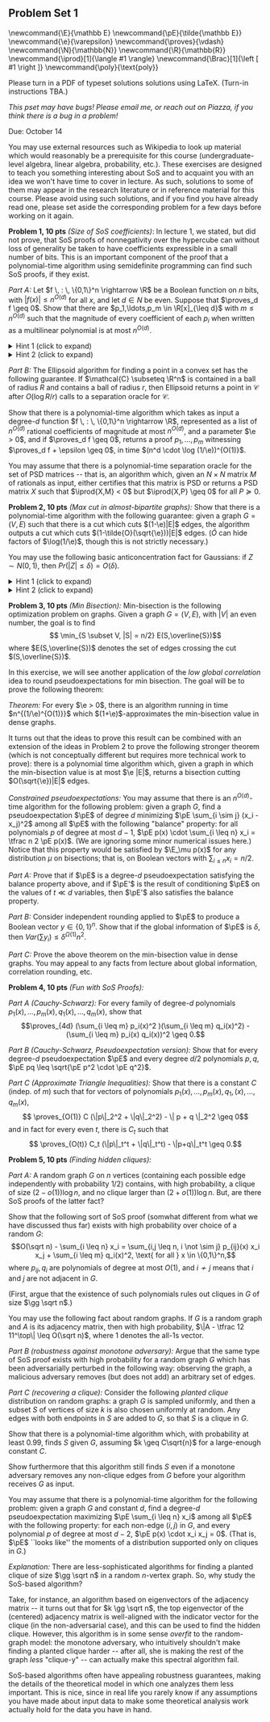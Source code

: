 ## Problem Set 1

\newcommand{\E}{\mathbb E}
\newcommand{\pE}{\tilde{\mathbb E}}
\newcommand{\e}{\varepsilon}
\newcommand{\proves}{\vdash}
\newcommand{\N}{\mathbb{N}}
\newcommand{\R}{\mathbb{R}}
\newcommand{\iprod}[1]{\langle #1 \rangle}
\newcommand{\Brac}[1]{\left [ #1 \right ]}
\newcommand{\poly}{\text{poly}}

Please turn in a PDF of typeset solutions solutions using LaTeX. (Turn-in instructions TBA.)

*This pset may have bugs! Please email me, or reach out on Piazza, if you think there is a bug in a problem!*

Due: October 14

You may use external resources such as Wikipedia to look up material which would reasonably be a prerequisite for this course (undergraduate-level algebra, linear algebra, probability, etc.). These exercises are designed to teach you something interesting about SoS and to acquaint you with an idea we won't have time to cover in lecture. As such, solutions to some of them may appear in the research literature or in reference material for this course. Please avoid using such solutions, and if you find you have already read one, please set aside the corresponding problem for a few days before working on it again.


**Problem 1, 10 pts** *(Size of SoS coefficients)*:  In lecture 1, we stated, but did not prove, that SoS proofs of nonnegativity over the hypercube can without loss of generality be taken to have coefficients expressible in a small number of bits. This is an important component of the proof that a polynomial-time algorithm using semidefinite programming can find such SoS proofs, if they exist.

*Part A:* Let $f \, : \, \{0,1\}^n \rightarrow \R$ be a Boolean function on $n$ bits, with $|f(x)| \leq n^{O(d)}$ for all $x$, and let $d \in N$ be even. Suppose that $\proves_d f \geq 0$. Show that there are $p_1,\ldots,p_m \in \R[x]_{\leq d}$ with $m \leq n^{O(d)}$ such that the magnitude of every coefficient of each $p_i$ when written as a multilinear polynomial is at most $n^{O(d)}$.

<details>
<summary>Hint 1 (click to expand)</summary>
If $p_1,\ldots,p_m$ witness $\proves_d f \geq 0$, then what can we say about the magnitude of $\E_{x \sim \{0,1\}^n} \sum p_i(x)^2$?
</details>

<details>
<summary>Hint 2 (click to expand)</summary>
Take $p_1,\ldots,p_m$ to be multilinear. Then what does a bound on $\E_{x \sim \{0,1\}^n} \sum p_i(x)^2$ say about the magnitude of the coefficients of the $p_i$'s?
</details>

*Part B:* The Ellipsoid algorithm for finding a point in a convex set has the following guarantee. If $\mathcal{C} \subseteq \R^n$ is contained in a ball of radius $R$ and contains a ball of radius $r$, then Ellipsoid returns a point in $\mathcal{C}$ after $O(\log R / r)$ calls to a separation oracle for $\mathcal{C}$.

Show that there is a polynomial-time algorithm which takes as input a degree-$d$ function $f \, : \, \{0,1\}^n \rightarrow \R$, represented as a list of $n^{O(d)}$ rational coefficients of magnitude at most $n^{O(d)}$, and a parameter $\e > 0$, and if $\proves_d f \geq 0$, returns a proof $p_1,\ldots,p_m$ witnessing $\proves_d f + \epsilon \geq 0$, in time $(n^d \cdot \log (1/\e))^{O(1)}$.

You may assume that there is a polynomial-time separation oracle for the set of PSD matrices -- that is, an algorithm which, given an $N \times N$ matrix $M$ of rationals as input, either certifies that this matrix is PSD or returns a PSD matrix $X$ such that $\iprod{X,M} < 0$ but $\iprod{X,P} \geq 0$ for all $P \succeq 0$.

**Problem 2, 10 pts** *(Max cut in almost-bipartite graphs):* Show that there is a polynomial-time algorithm with the following guarantee: given a graph $G = (V,E)$ such that there is a cut which cuts $(1-\e)|E|$ edges, the algorithm outputs a cut which cuts $(1-\tilde{O}(\sqrt{\e}))|E|$ edges. $(\tilde{O}$ can hide factors of $\log(1/\e)$, though this is not strictly necessary.)

You may use the following basic anticoncentration fact for Gaussians: if $Z \sim N(0,1)$, then $Pr(|Z| \leq \delta) = O(\delta)$.

<details>
<summary>Hint 1 (click to expand)</summary>
Use the Gaussian rounding scheme from lecture.
</details>

<details>
<summary>Hint 2 (click to expand)</summary>
What is the probability that a 2-variable Gaussian distribution $(g,h)$ with $\E g^2 = \E h^2 = 1$ and $\E (g-h)^2 \geq 4-\e$ has $sign(g) \neq sign(h)$?
</details>


**Problem 3, 10 pts** *(Min Bisection):* Min-bisection is the following optimization problem on graphs. Given a graph $G = (V,E)$, with $|V|$ an even number, the goal is to find
$$ \min_{S \subset V, |S| = n/2} E(S,\overline{S})$$
where $E(S,\overline{S})$ denotes the set of edges crossing the cut $(S,\overline{S})$.

In this exercise, we will see another application of the *low global correlation* idea to round pseudoexpectations for min bisection. The goal will be to prove the following theorem:

*Theorem:* For every $\e > 0$, there is an algorithm running in time $n^{(1/\e)^{O(1)}}$ which $(1+\e)$-approximates the min-bisection value in dense graphs.

It turns out that the ideas to prove this result can be combined with an extension of the ideas in Problem 2 to prove the following stronger theorem (which is not conceptually different but requires more technical work to prove): there is a polynomial time algorithm which, given a graph in which the min-bisection value is at most $\e |E|$, returns a bisection cutting $O(\sqrt{\e})|E|$ edges.


*Constrained pseudoexpectations:* You may assume that there is an $n^{O(d)}$-time algorithm for the following problem: given a graph $G$, find a pseudoexpectation $\pE$ of degree $d$ minimizing $\pE \sum_{i \sim j} (x_i - x_j)^2$ among all $\pE$ with the following "balance" property: for all polynomials $p$ of degree at most $d-1$, $\pE p(x) \cdot \sum_{i \leq n} x_i = \tfrac n 2 \pE p(x)$. (We are ignoring some minor numerical issues here.) Notice that this property would be satisfied by $\E_\mu p(x)$ for any distribution $\mu$ on bisections; that is, on Boolean vectors with $\sum_{i \leq n} x_i = n/2$.

*Part A:* Prove that if $\pE$ is a degree-$d$ pseudoexpectation satisfying the balance property above, and if $\pE'$ is the result of conditioning $\pE$ on the values of $t \ll d$ variables, then $\pE'$ also satisfies the balance property.

*Part B:* Consider independent rounding applied to $\pE$ to produce a Boolean vector $y \in \{0,1\}^n$. Show that if the global information of $\pE$ is $\delta$, then $Var(\sum y_i) \leq \delta^{\Omega(1)} n^2$.

*Part C:* Prove the above theorem on the min-bisection value in dense graphs. You may appeal to any facts from lecture about global information, correlation rounding, etc.

**Problem 4, 10 pts** *(Fun with SoS Proofs):* 

*Part A (Cauchy-Schwarz):* For every family of degree-$d$ polynomials $p_1(x),\ldots,p_m(x), q_1(x),\ldots,q_m(x)$, show that 
$$\proves_{4d} (\sum_{i \leq m} p_i(x)^2 )(\sum_{i \leq m} q_i(x)^2) - (\sum_{i \leq m} p_i(x) q_i(x))^2 \geq 0.$$

*Part B (Cauchy-Schwarz, Pseudoexpectation version):* Show that for every degree-$d$ pseudoexpectation $\pE$ and every degree $d/2$ polynomials $p,q$, $\pE pq \leq \sqrt{\pE p^2 \cdot \pE q^2}$. 

*Part C (Approximate Triangle Inequalities):* Show that there is a constant $C$ (indep. of $m$) such that for vectors of polynomials $p_1(x),\ldots,p_m(x), q_1,(x),\ldots,q_m(x)$,
$$ \proves_{O(1)} C (\|p\|_2^2 + \|q\|_2^2) - \| p + q \|_2^2 \geq 0$$
and in fact for every even $t$, there is $C_t$ such that
$$ \proves_{O(t)} C_t (\|p\|_t^t + \|q\|_t^t) - \|p+q\|_t^t \geq 0.$$


**Problem 5, 10 pts** *(Finding hidden cliques):* 

*Part A:* A random graph $G$ on $n$ vertices (containing each possible edge independently with probability $1/2$) contains, with high probability, a clique of size $(2 -o(1))\log n$, and no clique larger than $(2+ o(1)) \log n$. But, are there SoS proofs of the latter fact? 

Show that the following sort of SoS proof (somwhat different from what we have discussed thus far) exists with high probability over choice of a random $G$:
$$O(\sqrt n) - \sum_{i \leq n} x_i = \sum_{i,j \leq n, i \not \sim j} p_{ij}(x) x_i x_j + \sum_{i \leq m} q_i(x)^2, \text{ for all } x \in \{0,1\}^n,$$
where $p_{ij}, q_i$ are polynomials of degree at most $O(1)$, and $i \not \sim j$ means that $i$ and $j$ are not adjacent in $G$.

(First, argue that the existence of such polynomials rules out cliques in $G$ of size $\gg \sqrt n$.)

You may use the following fact about random graphs. If $G$ is a random graph and $A$ is its adjacency matrix, then with high probability, $\|A - \tfrac 12 11^\top\| \leq O(\sqrt n)$, where $1$ denotes the all-$1$s vector.

*Part B (robustness against monotone adversary):* Argue that the same type of SoS proof exists with high probability for a random graph $G$ which has been adversarially perturbed in the following way: observing the graph, a malicious adversary removes (but does not add) an arbitrary set of edges.

*Part C (recovering a clique):* Consider the following *planted clique* distribution on random graphs: a graph $G$ is sampled uniformly, and then a subset $S$ of vertices of size $k$ is also chosen uniformly at random. Any edges with both endpoints in $S$ are added to $G$, so that $S$ is a clique in $G$. 

Show that there is a polynomial-time algorithm which, with probability at least $0.99$, finds $S$ given $G$, assuming $k \geq C\sqrt{n}$ for a large-enough constant $C$.

Show furthermore that this algorithm still finds $S$ even if a monotone adversary removes any non-clique edges from $G$ before your algorithm receives $G$ as input.

You may assume that there is a polynomial-time algorithm for the following problem: given a graph $G$ and constant $d$, find a degree-$d$ pseudoexpectation maximizing $\pE \sum_{i \leq n} x_i$ among all $\pE$ with the following property: for each non-edge $(i,j)$ in $G$, and every polynomial $p$ of degree at most $d-2$, $\pE p(x) \cdot x_i x_j = 0$. (That is, $\pE$ ``looks like'' the moments of a distribution supported only on cliques in $G$.)

*Explanation:* There are less-sophisticated algorithms for finding a planted clique of size $\gg \sqrt n$ in a random $n$-vertex graph. So, why study the SoS-based algorithm?

Take, for instance, an algorithm based on eigenvectors of the adjacency matrix -- it turns out that for $k \gg \sqrt n$, the top eigenvector of the (centered) adjacency matrix is well-aligned with the indicator vector for the clique (in the non-adversarial case), and this can be used to find the hidden clique. However, this algorithm is in some sense *overfit* to the random-graph model: the monotone adversary, who intuitively shouldn't make finding a planted clique harder -- after all, she is making the rest of the graph *less* "clique-y" -- can actually make this spectral algorithm fail.

SoS-based algorithms often have appealing robustness guarantees, making the details of the theoretical model in which one analyzes them less important. This is nice, since in real life you rarely know if any assumptions you have made about input data to make some theoretical analysis work actually hold for the data you have in hand.